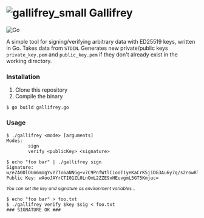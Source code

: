 # ![gallifrey_small](https://github.com/thunderpoot/gallifrey/assets/54200401/19631f67-84fb-46cf-aa49-95973e104033) Gallifrey

![Go](https://img.shields.io/badge/go-%2300ADD8.svg?style=for-the-badge&logo=go&logoColor=white)

A simple tool for signing/verifying arbitrary data with ED25519 keys, written in Go. Takes data from `STDIN`. Generates new private/public keys `private_key.pem` and `public_key.pem` if they don't already exist in the working directory.

### Installation
1. Clone this repository
2. Compile the binary

```
$ go build gallifrey.go
```

### Usage
```
$ ./gallifrey <mode> [arguments]
Modes:
        sign
        verify <publicKey> <signature>
```

```
$ echo "foo bar" | ./gallifrey sign
Signature: w/eZA0DlOUn6mUgYvY7To6aNNGg+v7C9PnfWtlCiooT1yeKaCrK5jiDG3Au6y7q/s2rowRlJ8mU+Ad3ALr/2Bw==
Public Key: wAooJAYrCTI01ZL0LnOmL2ZZE9xHEuvgmL5GT5Kmjuc=
```

<sub>_You can set the key and signature as environment variables..._</sub>

```
$ echo "foo bar" > foo.txt
$ ./gallifrey verify $key $sig < foo.txt
### SIGNATURE OK ###
```
